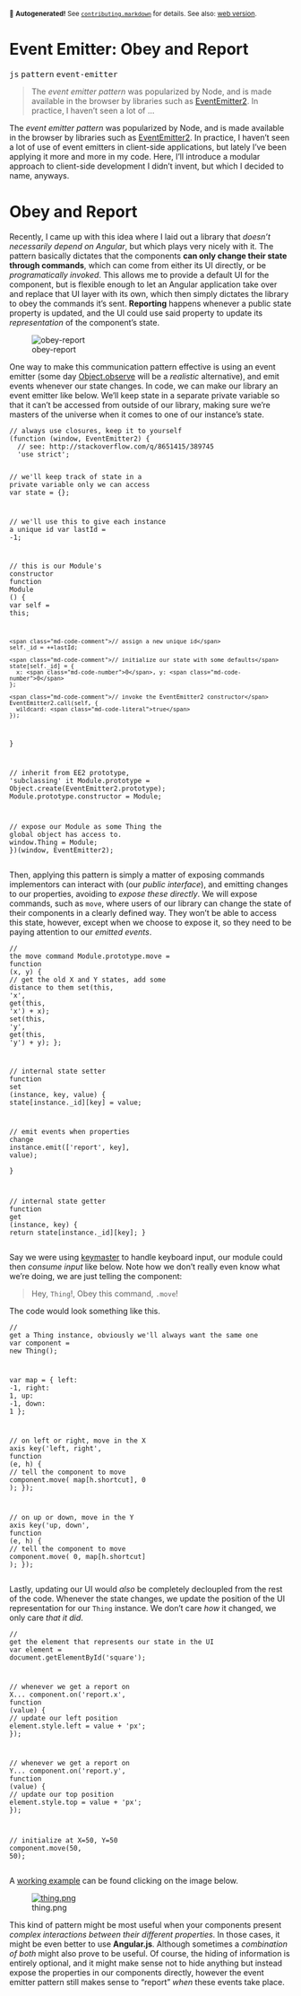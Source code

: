 <sub>&#x1F6A8; <strong>Autogenerated!</strong> See <a href="https://github.com/ponyfoo/articles/tree/noindex/contributing.markdown"><code>contributing.markdown</code></a> for details. See also: <a href="https://ponyfoo.com/articles/event-emitter-obey-and-report">web version</a>.</sub>

<a href="https://ponyfoo.com/articles/event-emitter-obey-and-report"><div></div></a>

<h1>Event Emitter: Obey and Report</h1>

<p><kbd>js</kbd> <kbd>pattern</kbd> <kbd>event-emitter</kbd></p>

<blockquote><p>The <em>event emitter pattern</em> was popularized by Node, and is made available in the browser by libraries such as <a href="https://github.com/hij1nx/EventEmitter2" target="_blank">EventEmitter2</a>. In practice, I haven&#x2019;t seen a lot of &#x2026;</p></blockquote>

<div><p>The <em>event emitter pattern</em> was popularized by Node, and is made available in the browser by libraries such as <a href="https://github.com/hij1nx/EventEmitter2" target="_blank">EventEmitter2</a>. In practice, I haven&#x2019;t seen a lot of use of event emitters in client-side applications, but lately I&#x2019;ve been applying it more and more in my code. Here, I&#x2019;ll introduce a modular approach to client-side development I didn&#x2019;t invent, but which I decided to name, anyways.</p></div>

<blockquote></blockquote>

<div></div>

<div><h1 id="obey-and-report">Obey and Report</h1> <p>Recently, I came up with this idea where I laid out a library that <em>doesn&#x2019;t necessarily depend on Angular</em>, but which plays very nicely with it. The pattern basically dictates that the components <strong>can only change their state through commands</strong>, which can come from either its UI directly, or be <em>programatically invoked</em>. This allows me to provide a default UI for the component, but is flexible enough to let an Angular application take over and replace that UI layer with its own, which then simply dictates the library to obey the commands it&#x2019;s sent. <strong>Reporting</strong> happens whenever a public state property is updated, and the UI could use said property to update its <em>representation</em> of the component&#x2019;s state.</p> <figure><img alt="obey-report" title="Obey and Report Pattern" class="" src="https://i.imgur.com/64esjO6.png"><figcaption>obey-report</figcaption></figure> <p>One way to make this communication pattern effective is using an event emitter (some day <a href="http://updates.html5rocks.com/2012/11/Respond-to-change-with-Object-observe" target="_blank" aria-label="Respond to change with Object.observe">Object.observe</a> will be a <em>realistic</em> alternative), and emit events whenever our state changes. In code, we can make our library an event emitter like below. We&#x2019;ll keep state in a separate private variable so that it can&#x2019;t be accessed from outside of our library, making sure we&#x2019;re masters of the universe when it comes to one of our instance&#x2019;s state.</p> <pre class="md-code-block"><code class="md-code md-lang-javascript"><span class="md-code-comment">// always use closures, keep it to yourself</span>
(<span class="md-code-function"><span class="md-code-keyword">function</span> <span class="md-code-params">(window, EventEmitter2)</span> </span>{
  <span class="md-code-comment">// see: http://stackoverflow.com/q/8651415/389745</span>
<span class="md-code-pi">  &apos;use strict&apos;</span>;

  <span class="md-code-comment">// we&apos;ll keep track of state in a private variable only we can access</span>
  <span class="md-code-keyword">var</span> state = {};

  <span class="md-code-comment">// we&apos;ll use this to give each instance a unique id</span>
  <span class="md-code-keyword">var</span> lastId = -<span class="md-code-number">1</span>;

  <span class="md-code-comment">// this is our Module&apos;s constructor</span>
  <span class="md-code-function"><span class="md-code-keyword">function</span> <span class="md-code-title">Module</span> <span class="md-code-params">()</span> </span>{
    <span class="md-code-keyword">var</span> self = <span class="md-code-keyword">this</span>;

    <span class="md-code-comment">// assign a new unique id</span>
    self._id = ++lastId;
    
    <span class="md-code-comment">// initialize our state with some defaults</span>
    state[self._id] = {
      x: <span class="md-code-number">0</span>, y: <span class="md-code-number">0</span>
    };
    
    <span class="md-code-comment">// invoke the EventEmitter2 constructor</span>
    EventEmitter2.call(self, {
      wildcard: <span class="md-code-literal">true</span>
    });
  }

  <span class="md-code-comment">// inherit from EE2 prototype, &apos;subclassing&apos; it</span>
  Module.prototype = <span class="md-code-built_in">Object</span>.create(EventEmitter2.prototype);
  Module.prototype.constructor = Module;

  <span class="md-code-comment">// expose our Module as some Thing the global object has access to.</span>
  <span class="md-code-built_in">window</span>.Thing = Module;
})(<span class="md-code-built_in">window</span>, EventEmitter2);
</code></pre> <p>Then, applying this pattern is simply a matter of exposing commands implementors can interact with (our <em>public interface</em>), and emitting changes to our properties, avoiding to <em>expose these directly</em>. We will expose commands, such as <code class="md-code md-code-inline">move</code>, where users of our library can change the state of their components in a clearly defined way. They won&#x2019;t be able to access this state, however, except when we choose to expose it, so they need to be paying attention to our <em>emitted events</em>.</p> <pre class="md-code-block"><code class="md-code md-lang-javascript"><span class="md-code-comment">// the move command</span>
Module.prototype.move = <span class="md-code-function"><span class="md-code-keyword">function</span> <span class="md-code-params">(x, y)</span> </span>{
  <span class="md-code-comment">// get the old X and Y states, add some distance to them</span>
  set(<span class="md-code-keyword">this</span>, <span class="md-code-string">&apos;x&apos;</span>, get(<span class="md-code-keyword">this</span>, <span class="md-code-string">&apos;x&apos;</span>) + x);
  set(<span class="md-code-keyword">this</span>, <span class="md-code-string">&apos;y&apos;</span>, get(<span class="md-code-keyword">this</span>, <span class="md-code-string">&apos;y&apos;</span>) + y);
};

<span class="md-code-comment">// internal state setter</span>
<span class="md-code-function"><span class="md-code-keyword">function</span> <span class="md-code-title">set</span> <span class="md-code-params">(instance, key, value)</span> </span>{
  state[instance._id][key] = value;

  <span class="md-code-comment">// emit events when properties change</span>
  instance.emit([<span class="md-code-string">&apos;report&apos;</span>, key], value);  
}

<span class="md-code-comment">// internal state getter</span>
<span class="md-code-function"><span class="md-code-keyword">function</span> <span class="md-code-title">get</span> <span class="md-code-params">(instance, key)</span> </span>{
  <span class="md-code-keyword">return</span> state[instance._id][key];
}
</code></pre> <p>Say we were using <a href="https://github.com/madrobby/keymaster" target="_blank" aria-label="keymaster on GitHub">keymaster</a> to handle keyboard input, our module could then <em>consume input</em> like below. Note how we don&#x2019;t really even know what we&#x2019;re doing, we are just telling the component:</p> <blockquote> <p>Hey, <code class="md-code md-code-inline">Thing</code>!, Obey this command, <code class="md-code md-code-inline">.move</code>!</p> </blockquote> <p>The code would look something like this.</p> <pre class="md-code-block"><code class="md-code md-lang-javascript"><span class="md-code-comment">// get a Thing instance, obviously we&apos;ll always want the same one</span>
<span class="md-code-keyword">var</span> component = <span class="md-code-keyword">new</span> Thing();

<span class="md-code-keyword">var</span> map = {
  left: -<span class="md-code-number">1</span>,
  right: <span class="md-code-number">1</span>,
  up: -<span class="md-code-number">1</span>,
  down: <span class="md-code-number">1</span>
};

<span class="md-code-comment">// on left or right, move in the X axis</span>
key(<span class="md-code-string">&apos;left, right&apos;</span>, <span class="md-code-function"><span class="md-code-keyword">function</span> <span class="md-code-params">(e, h)</span> </span>{
  <span class="md-code-comment">// tell the component to move</span>
  component.move( map[h.shortcut], <span class="md-code-number">0</span> );
});

<span class="md-code-comment">// on up or down, move in the Y axis</span>
key(<span class="md-code-string">&apos;up, down&apos;</span>, <span class="md-code-function"><span class="md-code-keyword">function</span> <span class="md-code-params">(e, h)</span> </span>{
  <span class="md-code-comment">// tell the component to move</span>
  component.move( <span class="md-code-number">0</span>, map[h.shortcut] );
});
</code></pre> <p>Lastly, updating our UI would <em>also</em> be completely decloupled from the rest of the code. Whenever the state changes, we update the position of the UI representation for our <code class="md-code md-code-inline">Thing</code> instance. We don&#x2019;t care <em>how</em> it changed, we only care <em>that it did</em>.</p> <pre class="md-code-block"><code class="md-code md-lang-javascript"><span class="md-code-comment">// get the element that represents our state in the UI</span>
<span class="md-code-keyword">var</span> element = <span class="md-code-built_in">document</span>.getElementById(<span class="md-code-string">&apos;square&apos;</span>);

<span class="md-code-comment">// whenever we get a report on X...</span>
component.on(<span class="md-code-string">&apos;report.x&apos;</span>, <span class="md-code-function"><span class="md-code-keyword">function</span> <span class="md-code-params">(value)</span> </span>{
  <span class="md-code-comment">// update our left position</span>
  element.style.left = value + <span class="md-code-string">&apos;px&apos;</span>;
});

<span class="md-code-comment">// whenever we get a report on Y...</span>
component.on(<span class="md-code-string">&apos;report.y&apos;</span>, <span class="md-code-function"><span class="md-code-keyword">function</span> <span class="md-code-params">(value)</span> </span>{
  <span class="md-code-comment">// update our top position</span>
  element.style.top = value + <span class="md-code-string">&apos;px&apos;</span>;
});

<span class="md-code-comment">// initialize at X=50, Y=50</span>
component.move(<span class="md-code-number">50</span>, <span class="md-code-number">50</span>);
</code></pre> <p>A <a href="http://cdpn.io/ejBvu" target="_blank" aria-label="View in CodePen">working example</a> can be found clicking on the image below.</p> <figure><a href="http://cdpn.io/ejBvu" target="_blank" aria-label="View in CodePen"><img alt="thing.png" class="" src="https://i.imgur.com/1f66Pk6.png"></a><figcaption>thing.png</figcaption></figure> <p>This kind of pattern might be most useful when your components present <em>complex interactions between their different properties</em>. In those cases, it might be even better to use <strong>Angular.js</strong>. Although sometimes a <em>combination of both</em> might also prove to be useful. Of course, the hiding of information is entirely optional, and it might make sense not to hide anything but instead expose the properties in our components directly, however the event emitter pattern still makes sense to &#x201C;report&#x201D; <em>when</em> these events take place.</p></div>
